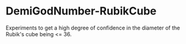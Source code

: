 # DemiGodNumber-RubikCube
Experiments to get a high degree of confidence in the diameter of the Rubik's cube being &lt;= 36.

